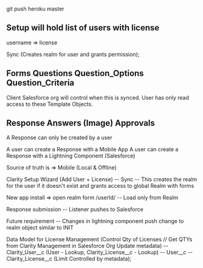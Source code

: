 git push heroku master

## Setup will hold list of users with license
username => license 

Sync (Creates realm for user and grants permission); 

## Forms Questions Question_Options Question_Criteria

Client Salesforce org will control when this is synced. 
User has only read access to these Template Objects.

## Response Answers (Image) Approvals

A Response can only be created by a user

A user can create a Response with a Mobile App
A user can create a Response with a Lightning Component (Salesforce)

Source of truth is => Mobile (Local & Offline)

Clarity Setup Wizard (Add User + License) 
-- Sync
-- This creates the realm for the user if it doesn't exist and grants access to global Realm with forms

New app install => open realm form /userId/
-- Load only from Realm

Response submission
-- Listener pushes to Salesforce

Future requirement 
-- Changes in lightning component push change to realm object similar to INIT


Data Model for License Management (Control Qty of Licenses // Get QTYs from Clarity Management in Salesforce Org Update metadata)
-- Clarity_User__c (User - Lookup, Clarity_License__c - Lookup)
-- User__c
-- Clarity_License__c (Limit Controlled by metadata); 


